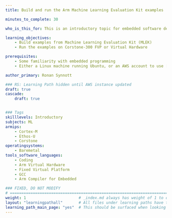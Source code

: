 ```yaml
---
title: Build and run the Arm Machine Learning Evaluation Kit examples

minutes_to_complete: 30   

who_is_this_for: This is an introductory topic for embedded software developers interested in learning about machine learning.

learning_objectives: 
    - Build examples from Machine Learning Evaluation Kit (MLEK)
    - Run the examples on Corstone-300 FVP or Virtual Hardware

prerequisites:
    - Some familiarity with embedded programming
    - Either a Linux machine running Ubuntu, or an AWS account to use [Arm Virtual Hardware](https://www.arm.com/products/development-tools/simulation/virtual-hardware)

author_primary: Ronan Synnott

### RS: Learning Path hidden until AWS instance updated
draft: true
cascade:
    draft: true


### Tags
skilllevels: Introductory
subjects: ML
armips:
    - Cortex-M
    - Ethos-U
    - Corstone
operatingsystems:
    - Baremetal
tools_software_languages:
    - Coding
    - Arm Virtual Hardware
    - Fixed Virtual Platform
    - GCC
    - Arm Compiler for Embedded

### FIXED, DO NOT MODIFY
# ================================================================================
weight: 1                       # _index.md always has weight of 1 to order correctly
layout: "learningpathall"       # All files under learning paths have this same wrapper
learning_path_main_page: "yes"  # This should be surfaced when looking for related content. Only set for _index.md of learning path content.
---
```

